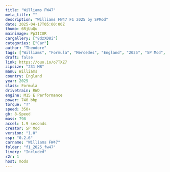 ```yaml
---
title: "Williams FW47"
meta_title: ""
description: "Williams FW47 F1 2025 by SPMod"
date: 2025-04-17T05:00:00Z
thumb: 6RjUuQu
mainimage: Pp3ICUR
cargallery: ["8dzXD8i"]
categories: ["Car"]
author: "Theodore"
tags: ["Williams", "Formula", "Mercedes", "England", "2025", "SP Mod", "F1", "F1 2025"]
draft: false
link: https://ouo.io/o7TXZ7
zipsize: "231 MB"
manu: Williams
country: England
year: 2025
class: Formula
drivetrain: RWD
engine: M15 E Performance
power: 740 bhp
torque: "?"
speed: 350+
gb: 8-Speed
mass: 798
accel: 1.9 seconds
creator: SP Mod
version: "1.0"
csp: "0.2.6"
carname: "Williams FW47"
folder: "f1_2025_fw47"
livery: "Included"
r2r: 1
host: mods
---
```

